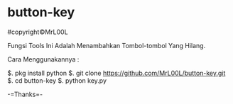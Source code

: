 # button-key
#copyright©MrL00L


Fungsi Tools Ini Adalah Menambahkan Tombol-tombol Yang Hilang.

Cara Menggunakannya :

$. pkg install python
$. git clone https://github.com/MrL00L/button-key.git
$. cd button-key
$. python key.py


-=Thanks=-
